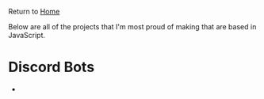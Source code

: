 Return to [Home](https://master10104.github.io/index.html)

Below are all of the projects that I'm most proud of making that are based in JavaScript. 

# Discord Bots
* []()